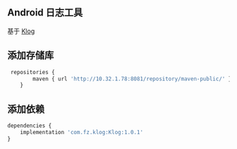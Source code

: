 ## Android 日志工具

基于 [Klog](https://github.com/ZhaoKaiQiang/KLog)

## 添加存储库

```py
 repositories {
        maven { url 'http://10.32.1.78:8081/repository/maven-public/' }
    }
```

## 添加依赖

```py
dependencies {
    implementation 'com.fz.klog:Klog:1.0.1'
}
```



